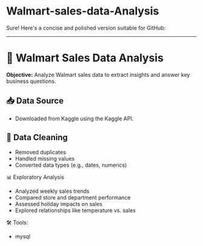 # Walmart-sales-data-Analysis
Sure! Here's a concise and polished version suitable for GitHub:

---

# 🛒 Walmart Sales Data Analysis

**Objective:** Analyze Walmart sales data to extract insights and answer key business questions.

## 📥 Data Source

* Downloaded from Kaggle using the Kaggle API.


## 🧼 Data Cleaning

* Removed duplicates
* Handled missing values
* Converted data types (e.g., dates, numerics)


 📊 Exploratory Analysis

* Analyzed weekly sales trends
* Compared store and department performance
* Assessed holiday impacts on sales
* Explored relationships like temperature vs. sales



 🛠️ Tools:
* mysql


